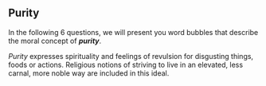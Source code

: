 ## Purity

In the following 6 questions, we will present you word bubbles that describe the moral concept of ***purity***.

*Purity* expresses spirituality and feelings of revulsion for disgusting things, foods or actions. Religious notions of striving to live in an elevated, less carnal, more noble way are included in this ideal.